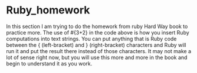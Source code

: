 # Ruby_homework
In this section I am trying to do the homework from ruby Hard Way book to practice more.
The use of #{3+2} in the code above is how you insert Ruby computations into text strings. You can put anything that is Ruby code between the { (left-bracket) and } (right-bracket) characters and Ruby will run it and put the result there instead of those characters. It may not make a lot of sense right now, but you will use this more and more in the book and begin to understand it as you work.